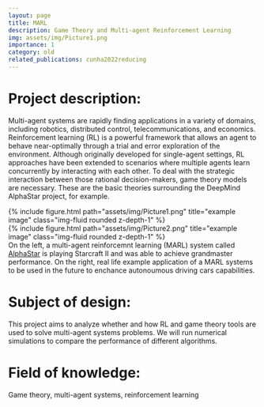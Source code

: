 ```yaml
---
layout: page
title: MARL
description: Game Theory and Multi-agent Reinforcement Learning
img: assets/img/Picture1.png
importance: 1
category: old
related_publications: cunha2022reducing
---
```


# Project description:

Multi-agent systems are rapidly finding applications in a variety of domains, including robotics, distributed control, telecommunications, and economics. Reinforcement learning (RL) is a powerful framework that allows an agent to behave near-optimally through a trial and error exploration of the environment. Although originally developed for single-agent settings, RL approaches have been extended to scenarios where multiple agents learn concurrently by interacting with each other. To deal with the strategic interaction between those rational decision-makers, game theory models are necessary. These are the basic theories surrounding the DeepMind AlphaStar project, for example. 

<div class="row justify-content-sm-center">
    <div class="col-sm-6 mt-3 mt-md-0">
        {% include figure.html path="assets/img/Picture1.png" title="example image" class="img-fluid rounded z-depth-1" %}
    </div>
    <div class="col-sm-6 mt-3 mt-md-0">
        {% include figure.html path="assets/img/Picture2.png" title="example image" class="img-fluid rounded z-depth-1" %}
    </div>
</div>
<div class="caption">
    On the left, a multi-agent reinforcemnt learning (MARL) system called <a href="https://www.deepmind.com/blog/alphastar-grandmaster-level-in-starcraft-ii-using-multi-agent-reinforcement-learning">AlphaStar</a> is playing Starcraft II and was able to achieve grandmaster performance. On the right, real life example application of a MARL systems to be used in the future to enchance autonoumous driving cars capabilities.
</div>

# Subject of design:

This project aims to analyze whether and how RL and game theory tools are used to solve multi-agent systems problems. We will run numerical simulations to compare the performance of different algorithms.

# Field of knowledge: 

Game theory, multi-agent systems, reinforcement learning


